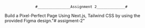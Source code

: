                   #_______________Assignment 2_____________#
                  
Build a Pixel-Perfect Page Using Next.js, Tailwind CSS by using the provided Figma design."# assigment-2" 
